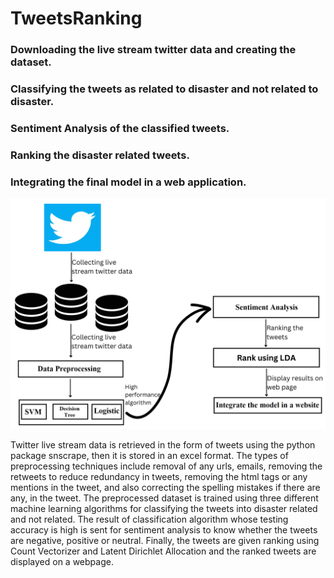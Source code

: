 # TweetsRanking

### Downloading the live stream twitter data and creating the dataset.
### Classifying the tweets as related to disaster and not related to disaster.
### Sentiment Analysis of the classified tweets.
### Ranking the disaster related tweets.
### Integrating the final model in a web application.

![alt text](https://github.com/Chaitanya-NK/TweetsRanking/blob/main/Project%20Code/MyPackage/Workflow.png)

Twitter live stream data is retrieved in the form of tweets using the python package snscrape, then it is stored in an excel format. The types of preprocessing techniques include removal of any urls, emails, removing the retweets to reduce redundancy in tweets, removing the html tags or any mentions in the tweet, and also correcting the spelling mistakes if there are any, in the tweet. The preprocessed dataset is trained using three different machine learning algorithms for classifying the tweets into disaster related and not related. The result of classification algorithm whose testing accuracy is high is sent for sentiment analysis to know whether the tweets are negative, positive or neutral. Finally, the tweets are given ranking using Count Vectorizer and Latent Dirichlet Allocation and the ranked tweets are displayed on a webpage.
